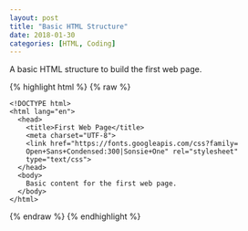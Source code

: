```yaml
---
layout: post
title: "Basic HTML Structure"
date: 2018-01-30
categories: [HTML, Coding]
---
```


A basic HTML structure to build the first web page.

{% highlight html %}
{% raw %}

    <!DOCTYPE html>
    <html lang="en">
      <head>
        <title>First Web Page</title>
        <meta charset="UTF-8">
        <link href="https://fonts.googleapis.com/css?family=
        Open+Sans+Condensed:300|Sonsie+One" rel="stylesheet"
        type="text/css">
      </head>
      <body>
        Basic content for the first web page.
      </body>
    </html>

{% endraw %}
{% endhighlight %}
